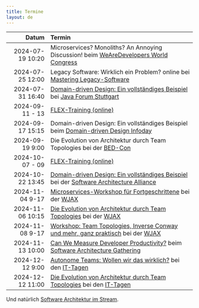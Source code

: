 ```yaml
---
title: Termine
layout: de
---
```


|            Datum | Termin                                                                                                                                                                                                                              |
|-----------------:|:------------------------------------------------------------------------------------------------------------------------------------------------------------------------------------------------------------------------------------|
| 2024-07-19 10:20 | Microservices? Monoliths? An Annoying Discussion! beim [WeAreDevelopers World Congress](https://www.wearedevelopers.com/world-congress/program)                                                                                       |
| 2024-07-25 12:00 | Legacy Software: Wirklich ein Problem? online bei [Mastering Legacy-Software](https://entwickler.de/live-events/mastering-legacy-software/) |
| 2024-07-31 16:40 | [Domain-driven Design: Ein vollständiges Beispiel](https://www.java-forum-stuttgart.de/vortraege/domain-driven-design-ein-vollstaendiges-beispiel/) bei [Java Forum Stuttgart](https://www.java-forum-stuttgart.de/vortraege/2024/) |
|  2024-09-11 - 13 | [FLEX-Training (online)](https://www.socreatory.com/de/trainings/flex)                                                                                                                                                              |
| 2024-09-17 15:15 | Domain-driven Design: Ein vollständiges Beispiel beim [Domain-driven Design Infoday](https://www.infodays.de/ddd) |
|  2024-09-19 9:00 | Die Evolution von Architektur durch Team Topologies bei der [BED-Con](https://bed-con.org/2024/programm)                                                                                                                                |
|  2024-10-07 - 09 | [FLEX-Training (online)](https://www.socreatory.com/de/trainings/flex)                                                                                                                                                              |
| 2024-10-22 13:45 | [Domain-driven Design: Ein vollständiges Beispiel](https://www.software-architecture-alliance.de/2024/programm/konferenzprogramm#item-7965) bei der [Software Architecture Alliance](https://www.software-architecture-alliance.de/) |
| 2024-11-04 9-17 | [Microservices-Workshop für Fortgeschrittene](https://jax.de/microservices/microservices-workshop-fortgeschrittene/) bei der [WJAX](https://jax.de/muenchen/)|
| 2024-11-06 10:15 | [Die Evolution von Architektur durch Team Topologies](https://jax.de/software-architecture/architektur-evolution-team-topologies) bei der [WJAX](https://jax.de/muenchen/)|
| 2024-11-08 9-17 | [Workshop: Team Topologies, Inverse Conway und mehr, ganz praktisch](https://jax.de/software-architecture/soziotechnischer-architektur-workshop/) bei der [WJAX](https://jax.de/muenchen/)|
| 2024-11-13 10:00 | [Can We Measure Developer Productivity?](https://conferences.isaqb.org/software-architecture-gathering/program-2024/#can-we-measure-developer-productivity) beim [Software Architecture Gathering](https://conferences.isaqb.org/software-architecture-gathering/) |
|  2024-12-12 9:00 | [Autonome Teams: Wollen wir das wirklich?](https://www.ittage.informatik-aktuell.de/programm/2024/autonome-teams-wollen-wir-das-wirklich.html) bei den [IT-Tagen](https://www.ittage.informatik-aktuell.de/)                         |
| 2024-12-12 11:00 | [Die Evolution von Architektur durch Team Topologies](https://www.ittage.informatik-aktuell.de/programm/2024/die-evolution-von-architektur-durch-team-topologies.html) bei den [IT-Tagen](https://www.ittage.informatik-aktuell.de/) |

Und natürlich [Software Architektur im
Stream](https://software-architektur.tv/).
